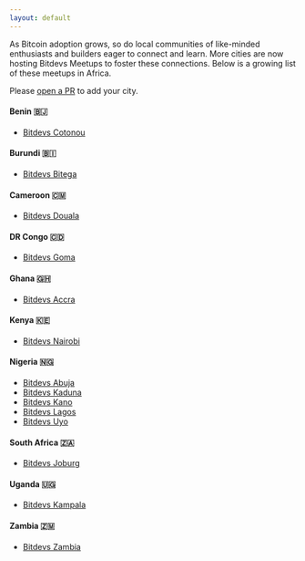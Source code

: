 ```yaml
---
layout: default
---
```


As Bitcoin adoption grows, so do local communities of like-minded enthusiasts and builders eager to connect and learn. More cities are now hosting Bitdevs Meetups to foster these connections. Below is a growing list of these meetups in Africa.

Please [open a PR](https://github.com/bitdevscotonou/bitdevscotonou.org) to add your city.

#### Benin 🇧🇯

- [Bitdevs Cotonou](https://x.com/BitdevsCotonou)

#### Burundi 🇧🇮

- [Bitdevs Bitega](https://x.com/bitdevsgtga)

#### Cameroon 🇨🇲

- [Bitdevs Douala](https://x.com/BitDevsDLA)

#### DR Congo 🇨🇩

- [Bitdevs Goma](https://x.com/BitdevsGoma)

#### Ghana 🇬🇭

- [Bitdevs Accra](https://x.com/bitdevsAccra)

#### Kenya 🇰🇪

- [Bitdevs Nairobi](https://x.com/BitDevsNBO)

#### Nigeria 🇳🇬

- [Bitdevs Abuja](https://x.com/BitDevsAbuja)
- [Bitdevs Kaduna](https://x.com/BitDevsKaduna)
- [Bitdevs Kano](https://x.com/BitdevsKano)
- [Bitdevs Lagos](https://x.com/BitDevsLagos)
- [Bitdevs Uyo](https://x.com/BitDevsUyo)

#### South Africa 🇿🇦

- [Bitdevs Joburg](https://x.com/BitDevsJHB)

#### Uganda 🇺🇬

- [Bitdevs Kampala](https://x.com/BitDevsKLA)

#### Zambia 🇿🇲

- [Bitdevs Zambia](https://x.com/bitdevszambia)

